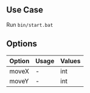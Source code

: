 ## Use Case

Run `bin/start.bat`

## Options

|Option|Usage|Values|
|------|-----|------|
|moveX|-|int|
|moveY|-|int|